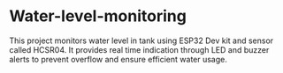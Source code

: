 # Water-level-monitoring
This project monitors water level in tank using ESP32 Dev kit and sensor called HCSR04. It provides real time indication through LED and buzzer alerts to prevent overflow and ensure efficient water usage. 
